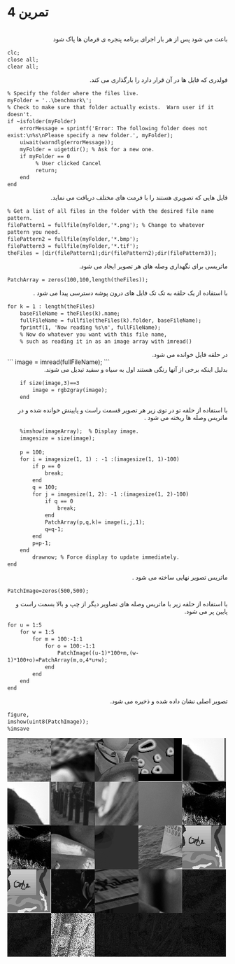 # تمرین 4

<br />
<div dir="rtl">
    باعث می شود پس از هر بار اجرای برنامه پنجره ی فرمان ها پاک شود   
</div>

```
clc;
close all;
clear all;
```
<div dir="rtl">
    فولدری که فایل ها در آن قرار دارد را بارگذاری می کند.
</div>

```
% Specify the folder where the files live.
myFolder = '..\benchmark\';
% Check to make sure that folder actually exists.  Warn user if it doesn't.
if ~isfolder(myFolder)
    errorMessage = sprintf('Error: The following folder does not exist:\n%s\nPlease specify a new folder.', myFolder);
    uiwait(warndlg(errorMessage));
    myFolder = uigetdir(); % Ask for a new one.
    if myFolder == 0
         % User clicked Cancel
         return;
    end
end
```

<div dir="rtl">
    فایل هایی که تصویری هستند را با فرمت های مختلف دریافت می نماید.
</div>

```
% Get a list of all files in the folder with the desired file name pattern.
filePattern1 = fullfile(myFolder,'*.png'); % Change to whatever pattern you need.
filePattern2 = fullfile(myFolder,'*.bmp');
filePattern3 = fullfile(myFolder,'*.tif');
theFiles = [dir(filePattern1);dir(filePattern2);dir(filePattern3)];
```

<div dir="rtl">
    ماتریسی برای نگهداری وصله های هر تصویر ایجاد می شود.
</div>

```
PatchArray = zeros(100,100,length(theFiles));
```

<div dir="rtl">
    با استفاده از یک حلقه به تک تک فایل های درون پوشه دسترسی پیدا می شود .
</div>

```
for k = 1 : length(theFiles)
    baseFileName = theFiles(k).name;
    fullFileName = fullfile(theFiles(k).folder, baseFileName);
    fprintf(1, 'Now reading %s\n', fullFileName);
    % Now do whatever you want with this file name,
    % such as reading it in as an image array with imread()
```
    
<div dir="rtl">
    در حلقه فایل خوانده می شود.
</div>
```    
    image = imread(fullFileName);
```

<div dir="rtl">
    بدلیل اینکه برخی از آنها رنگی هستند اول به سیاه و سفید تبدیل می شوند.
</div>

```
    if size(image,3)==3
        image = rgb2gray(image);
    end
```

<div dir="rtl">
    با استفاده از حلقه تو در توی زیر هر تصویر قسمت راست و پایینش خوانده شده و در ماتریس وصله ها ریخته می شود .  
</div>

```
    %imshow(imageArray);  % Display image.
    imagesize = size(image);
    
    p = 100;
    for i = imagesize(1, 1) : -1 :(imagesize(1, 1)-100)
        if p == 0 
            break;
        end
        q = 100;
        for j = imagesize(1, 2): -1 :(imagesize(1, 2)-100)
            if q == 0 
                break;
            end
            PatchArray(p,q,k)= image(i,j,1);
            q=q-1;
        end
        p=p-1;
    end
        drawnow; % Force display to update immediately.
end
```

<div dir="rtl">
    ماتریس تصویر نهایی ساخته می شود . 
</div>

```
PatchImage=zeros(500,500);
```
<div dir="rtl">
    با استفاده از حلقه زیر با ماتریس وصله های تصاویر دیگر از چپ و بالا بسمت راست و پایین پر می شود.
</div>    

```
for u = 1:5
    for w = 1:5
        for m = 100:-1:1
            for o = 100:-1:1               
                PatchImage((u-1)*100+m,(w-1)*100+o)=PatchArray(m,o,4*u+w);                
            end           
        end
    end
end
```
<div dir="rtl">
    تصویر اصلی نشان داده شده و ذخیره می شود.
</div>

```
figure,
imshow(uint8(PatchImage));
%imsave
```
![output](t4.bmp)
